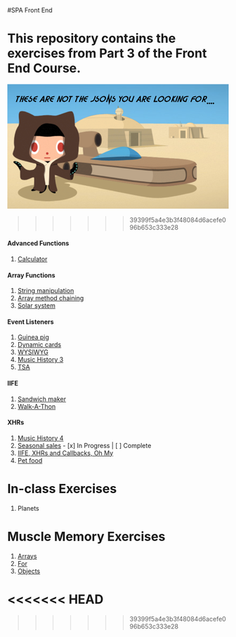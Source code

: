#SPA Front End

This repository contains the exercises from Part 3 of the Front End Course.
=======
![Octocat](https://github.com/jmccutchanwd/spa/blob/master/jedi-cat2.png)
>>>>>>> 39399f5a4e3b3f48084d6acefe096b653c333e28

#### Advanced Functions

1. [Calculator](SP_JS_ADVANCED_FUNCTIONS_CALCULATOR.md)

#### Array Functions

1. [String manipulation](SP_JS_ARRAYS_STRING_MANIPULATION.md)
1. [Array method chaining](SP_JS_ARRAYS_CHAINING.md)
1. [Solar system](SP_JS_ARRAYS_SOLAR_SYSTEM.md)

#### Event Listeners

1. [Guinea pig](SP_JS_EVENT_LISTENERS_GUINEA_PIG.md)
1. [Dynamic cards](SP_JS_EVENT_LISTENERS_DYNAMIC_CARDS.md)
1. [WYSIWYG](SP_JS_EVENT_LISTENERS_WYSIWYG.md)
1. [Music History 3](SP_JS_MUSIC_HISTORY_3.md)
1. [TSA](SP_JS_EVENT_LISTENERS_TSA.md)

#### IIFE

1. [Sandwich maker](SP_JS_IIFE_SANDWICH.md)
1. [Walk-A-Thon](SP_JS_IIFE_BOOTSTRAP.md)

#### XHRs

1. [Music History 4](SP_JS_MUSIC_HISTORY_4.md)
1. [Seasonal sales](SP_JS_XHR_SEASONAL_SALES.md) - [x] In Progress | [ ] Complete
1. [IIFE, XHRs and Callbacks, Oh My](SP_JS_XHR_MIND_MELTING.md)
1. [Pet food](SP_JS_XHR_FOOD.md)

# In-class Exercises

1. Planets

# Muscle Memory Exercises

1. [Arrays](SP_MM_ARRAYS.md)
1. [For](SP_MM_FOR.md)
1. [Objects](SP_MM_OBJECTS.md)

<<<<<<< HEAD
=======

>>>>>>> 39399f5a4e3b3f48084d6acefe096b653c333e28
